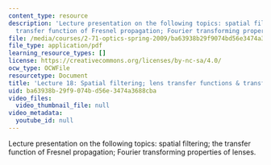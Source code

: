 ```yaml
---
content_type: resource
description: 'Lecture presentation on the following topics: spatial filtering; the
  transfer function of Fresnel propagation; Fourier transforming properties of lenses.'
file: /media/courses/2-71-optics-spring-2009/ba63938b29f9074bd56e3474a3688cba_MIT2_71S09_lec18.pdf
file_type: application/pdf
learning_resource_types: []
license: https://creativecommons.org/licenses/by-nc-sa/4.0/
ocw_type: OCWFile
resourcetype: Document
title: 'Lecture 18: Spatial filtering; lens transfer functions & transforms'
uid: ba63938b-29f9-074b-d56e-3474a3688cba
video_files:
  video_thumbnail_file: null
video_metadata:
  youtube_id: null
---
```

Lecture presentation on the following topics: spatial filtering; the transfer function of Fresnel propagation; Fourier transforming properties of lenses.